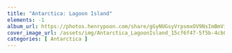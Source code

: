 ```yaml
---
title: "Antarctica: Lagoon Island"
elements: -1
album_url: https://photos.henrypoon.com/share/gGyNUGsyVrpsmxOV9NsImBmViTduVh6HAcPg5n_CHMeD85wLS9lT5WZ57-JltCQHiBk
cover_image_url: /assets/img/Antarctica_LagoonIsland_15cf6f47-5f5b-4cb0-99dd-6946f862c2ad.jpg
categories: [ Antarctica ]
---
```


